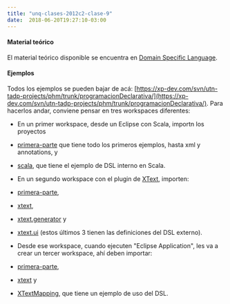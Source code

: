 ```yaml
---
title: "unq-clases-2012c2-clase-9"
date:  2018-06-20T19:27:10-03:00
---
```



#### Material teórico
El material teórico disponible se encuentra en [Domain Specific Language](../conceptos-dsls-domainspecificlanguage).

#### Ejemplos

Todos los ejemplos se pueden bajar de acá: [https://xp-dev.com/svn/utn-tadp-projects/phm/trunk/programacionDeclarativa/](https://xp-dev.com/svn/utn-tadp-projects/phm/trunk/programacionDeclarativa/).
Para hacerlos andar, conviene pensar en tres workspaces diferentes:

* En un primer workspace, desde un Eclipse con Scala, importn los proyectos

 * [primera-parte](https://xp-dev.com/svn/utn-tadp-projects/phm/trunk/programacionDeclarativa/primera-parte/) que tiene todo los primeros ejemplos, hasta xml y annotations, y
 * [scala](https://xp-dev.com/svn/utn-tadp-projects/phm/trunk/programacionDeclarativa/scala/), que tiene el ejemplo de DSL interno en Scala.
* En un segundo workspace con el plugin de [XText](../te-xtext), importen:

 * [primera-parte](https://xp-dev.com/svn/utn-tadp-projects/phm/trunk/programacionDeclarativa/primera-parte/),
 * [xtext](https://xp-dev.com/svn/utn-tadp-projects/phm/trunk/programacionDeclarativa/xtext/), 
 * [xtext.generator](https://xp-dev.com/svn/utn-tadp-projects/phm/trunk/programacionDeclarativa/xtext.generator/) y 
 * [xtext.ui](https://xp-dev.com/svn/utn-tadp-projects/phm/trunk/programacionDeclarativa/xtext.ui/) (estos últimos 3 tienen las definiciones del DSL externo).
* Desde ese workspace, cuando ejecuten "Eclipse Application", les va a crear un tercer workspace, ahí deben importar:

 * [primera-parte](https://xp-dev.com/svn/utn-tadp-projects/phm/trunk/programacionDeclarativa/primera-parte/),
 * [xtext](https://xp-dev.com/svn/utn-tadp-projects/phm/trunk/programacionDeclarativa/xtext/) y
 * [XTextMapping](https://xp-dev.com/svn/utn-tadp-projects/phm/trunk/programacionDeclarativa/XTextMapping/), que tiene un ejemplo de uso del DSL.